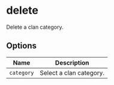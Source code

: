 # delete

Delete a clan category.

## Options

| Name       | Description             |
| ---------- | ----------------------- |
| `category` | Select a clan category. |
